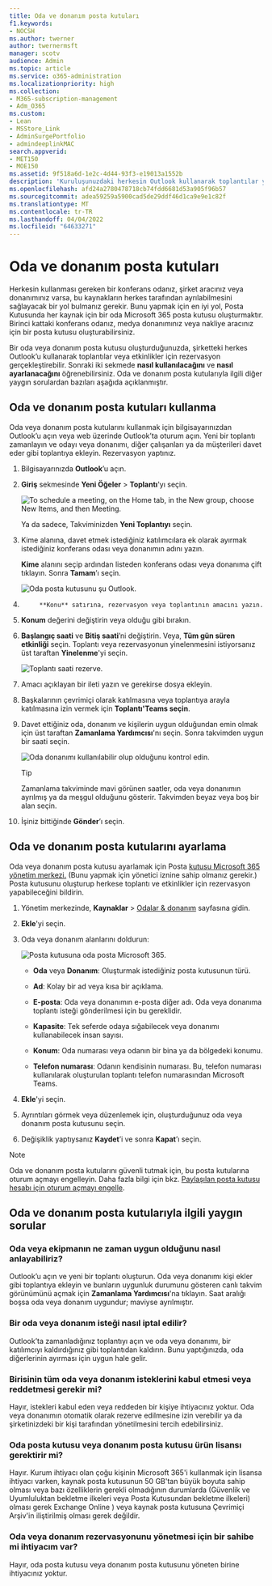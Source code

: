 ```yaml
---
title: Oda ve donanım posta kutuları
f1.keywords:
- NOCSH
ms.author: twerner
author: twernermsft
manager: scotv
audience: Admin
ms.topic: article
ms.service: o365-administration
ms.localizationpriority: high
ms.collection:
- M365-subscription-management
- Adm_O365
ms.custom:
- Lean
- MSStore_Link
- AdminSurgePortfolio
- admindeeplinkMAC
search.appverid:
- MET150
- MOE150
ms.assetid: 9f518a6d-1e2c-4d44-93f3-e19013a1552b
description: 'Kuruluşunuzdaki herkesin Outlook kullanarak toplantılar ya da etkinlikler için saklayabilmesi için, bir oda veya donanım posta kutusu oluşturun. '
ms.openlocfilehash: afd24a2780478718cb74fdd6681d53a905f96b57
ms.sourcegitcommit: adea59259a5900cad5de29ddf46d1ca9e9e1c82f
ms.translationtype: MT
ms.contentlocale: tr-TR
ms.lasthandoff: 04/04/2022
ms.locfileid: "64633271"
---
```

# <a name="room-and-equipment-mailboxes"></a>Oda ve donanım posta kutuları

Herkesin kullanması gereken bir konferans odanız, şirket aracınız veya donanımınız varsa, bu kaynakların herkes tarafından ayrılabilmesini sağlayacak bir yol bulmanız gerekir. Bunu yapmak için en iyi yol, Posta Kutusunda her kaynak için bir oda Microsoft 365 posta kutusu oluşturmaktır. Birinci kattaki konferans odanız, medya donanımınız veya nakliye aracınız için bir posta kutusu oluşturabilirsiniz.
  
Bir oda veya donanım posta kutusu oluşturduğunuzda, şirketteki herkes Outlook’u kullanarak toplantılar veya etkinlikler için rezervasyon gerçekleştirebilir. Sonraki iki sekmede **nasıl kullanılacağını** ve **nasıl ayarlanacağını** öğrenebilirsiniz. Oda ve donanım posta kutularıyla ilgili diğer yaygın sorulardan bazıları aşağıda açıklanmıştır.
  
## <a name="use-room-and-equipment-mailboxes"></a>Oda ve donanım posta kutuları kullanma

Oda veya donanım posta kutularını kullanmak için bilgisayarınızdan Outlook’u açın veya web üzerinde Outlook’ta oturum açın. Yeni bir toplantı zamanlayın ve odayı veya donanımı, diğer çalışanları ya da müşterileri davet eder gibi toplantıya ekleyin. Rezervasyon yaptınız.
  
1. Bilgisayarınızda **Outlook**’u açın.

2. **Giriş** sekmesinde **Yeni Öğeler** \> **Toplantı**'yı seçin.

   ![To schedule a meeting, on the Home tab, in the New group, choose New Items, and then Meeting.](../../media/ffd575a8-1036-4d67-b839-73941fc60276.png)

   Ya da sadece, Takviminizden **Yeni Toplantıyı** seçin.
    
3. Kime alanına, davet etmek istediğiniz katılımcılara ek olarak ayırmak istediğiniz konferans odası veya donanımın adını yazın.

   **Kime** alanını seçip ardından listeden konferans odası veya donanıma çift tıklayın. Sonra **Tamam**’ı seçin.

   ![Oda posta kutusunu şu Outlook.](../../media/4588c806-9fb9-46c9-b2d8-34caa943e28e.png)
  
4. 
            **Konu** satırına, rezervasyon veya toplantının amacını yazın. 
    
5. **Konum** değerini değiştirin veya olduğu gibi bırakın. 
    
6. **Başlangıç saati** ve **Bitiş saati**’ni değiştirin. Veya, **Tüm gün süren etkinliği** seçin. Toplantı veya rezervasyonun yinelenmesini istiyorsanız üst taraftan **Yinelenme**'yi seçin.
 
   ![Toplantı saati rezerve.](../../media/4b72a0a6-4da2-449e-909e-85ea79f78e2c.png)
  
7. Amacı açıklayan bir ileti yazın ve gerekirse dosya ekleyin.
    
8. Başkalarının çevrimiçi olarak katılmasına veya toplantıya arayla katılmasına izin vermek için **Toplantı'Teams seçin**.
    
9. Davet ettiğiniz oda, donanım ve kişilerin uygun olduğundan emin olmak için üst taraftan **Zamanlama Yardımcısı**'nı seçin. Sonra takvimden uygun bir saati seçin.

   ![Oda donanımı kullanılabilir olup olduğunu kontrol edin.](../../media/eb0097c6-4263-4b63-bfca-f7c03ad99b4f.png)

   > [!TIP]
   > Zamanlama takviminde mavi görünen saatler, oda veya donanımın ayrılmış ya da meşgul olduğunu gösterir. Takvimden beyaz veya boş bir alan seçin. 
  
10. İşiniz bittiğinde **Gönder**’ı seçin.
    
## <a name="set-up-room-and-equipment-mailboxes"></a>Oda ve donanım posta kutularını ayarlama

Oda veya donanım posta kutusu ayarlamak için Posta <a href="https://go.microsoft.com/fwlink/p/?linkid=2024339" target="_blank">kutusu Microsoft 365 yönetim merkezi.</a> (Bunu yapmak için yönetici iznine sahip olmanız gerekir.) Posta kutusunu oluşturup herkese toplantı ve etkinlikler için rezervasyon yapabileceğini bildirin.
  
1. Yönetim merkezinde, **Kaynaklar** \> [Odalar &amp; donanım](https://go.microsoft.com/fwlink/p/?linkid=2067334) sayfasına gidin.
  
2. **Ekle**'yi seçin.
    
3. Oda veya donanım alanlarını doldurun:

   ![Posta kutusuna oda posta Microsoft 365.](../../media/114d49e3-976e-40ef-b0af-2b0f5c85f15e.png)
  
   - **Oda** veya **Donanım**: Oluşturmak istediğiniz posta kutusunun türü.
    
   - **Ad**: Kolay bir ad veya kısa bir açıklama.
    
   - **E-posta**: Oda veya donanımın e-posta diğer adı. Oda veya donanıma toplantı isteği gönderilmesi için bu gereklidir.
    
   - **Kapasite**: Tek seferde odaya sığabilecek veya donanımı kullanabilecek insan sayısı.
    
   - **Konum**: Oda numarası veya odanın bir bina ya da bölgedeki konumu.
    
   - **Telefon numarası**: Odanın kendisinin numarası. Bu, telefon numarası kullanılarak oluşturulan toplantı telefon numarasından Microsoft Teams.
    
4. **Ekle**'yi seçin.
    
5. Ayrıntıları görmek veya düzenlemek için, oluşturduğunuz oda veya donanım posta kutusunu seçin.
  
6. Değişiklik yaptıysanız **Kaydet**’i ve sonra **Kapat**’ı seçin.

> [!Note]
> Oda ve donanım posta kutularını güvenli tutmak için, bu posta kutularına oturum açmayı engelleyin. Daha fazla bilgi için bkz. [Paylaşılan posta kutusu hesabı için oturum açmayı engelle](/office365/admin/email/create-a-shared-mailbox#block-sign-in-for-the-shared-mailbox-account).

## <a name="common-questions-about-room-and-equipment-mailboxes"></a>Oda ve donanım posta kutularıyla ilgili yaygın sorular

### <a name="how-can-you-tell-when-the-room-or-equipment-is-available"></a>Oda veya ekipmanın ne zaman uygun olduğunu nasıl anlayabiliriz?

Outlook’u açın ve yeni bir toplantı oluşturun. Oda veya donanımı kişi ekler gibi toplantıya ekleyin ve bunların uygunluk durumunu gösteren canlı takvim görünümünü açmak için **Zamanlama Yardımcısı**'na tıklayın. Saat aralığı boşsa oda veya donanım uygundur; maviyse ayrılmıştır. 
  
### <a name="how-do-you-cancel-a-room-or-equipment-request"></a>Bir oda veya donanım isteği nasıl iptal edilir?

Outlook’ta zamanladığınız toplantıyı açın ve oda veya donanımı, bir katılımcıyı kaldırdığınız gibi toplantıdan kaldırın. Bunu yaptığınızda, oda diğerlerinin ayırması için uygun hale gelir.
  
### <a name="does-someone-have-to-accept-or-decline-every-room-or-equipment-request"></a>Birisinin tüm oda veya donanım isteklerini kabul etmesi veya reddetmesi gerekir mi?

Hayır, istekleri kabul eden veya reddeden bir kişiye ihtiyacınız yoktur. Oda veya donanımın otomatik olarak rezerve edilmesine izin verebilir ya da şirketinizdeki bir kişi tarafından yönetilmesini tercih edebilirsiniz. 
  
### <a name="does-a-room-mailbox-or-equipment-mailbox-need-a-product-license"></a>Oda posta kutusu veya donanım posta kutusu ürün lisansı gerektirir mi?

Hayır. Kurum ihtiyacı olan çoğu kişinin Microsoft 365'i kullanmak için lisansa ihtiyacı varken, kaynak posta kutusunun 50 GB'tan büyük boyuta sahip olması veya bazı özelliklerin gerekli olmadığının durumlarda (Güvenlik ve Uyumluluktan bekletme ilkeleri veya Posta Kutusundan bekletme ilkeleri) olması gerek Exchange Online ) veya kaynak posta kutusuna Çevrimiçi Arşiv'in iliştirilmiş olması gerek değildir.
  
### <a name="do-i-need-an-owner-in-charge-of-booking-the-rooms-or-equipment"></a>Oda veya donanım rezervasyonunu yönetmesi için bir sahibe mi ihtiyacım var?

 Hayır, oda posta kutusu veya donanım posta kutusunu yöneten birine ihtiyacınız yoktur.
